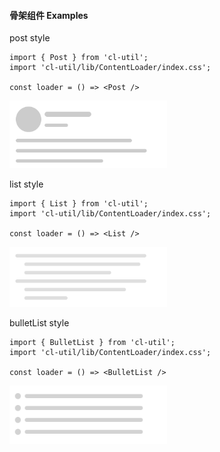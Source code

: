 #### 骨架组件 Examples

post style 
````
import { Post } from 'cl-util';
import 'cl-util/lib/ContentLoader/index.css';

const loader = () => <Post />
````
<div><img src="../../doc/Post.png" style="width:50%;"></div>

list style 
````
import { List } from 'cl-util';
import 'cl-util/lib/ContentLoader/index.css';

const loader = () => <List />
````
<div><img src="../../doc/List.png" style="width:50%;"></div>

bulletList style 
````
import { BulletList } from 'cl-util';
import 'cl-util/lib/ContentLoader/index.css';

const loader = () => <BulletList />
````
<div><img src="../../doc/BulletList.png" style="width:50%;"></div>